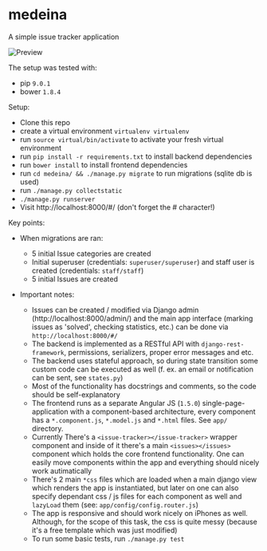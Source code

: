 # medeina

A simple issue tracker application

![Preview](https://i.imgur.com/oEUr5xZ.png "Preview")

The setup was tested with:

* pip `9.0.1`
* bower `1.8.4`

Setup:

* Clone this repo
* create a virtual environment `virtualenv virtualenv`
* run `source virtual/bin/activate` to activate your fresh virtual environment
* run `pip install -r requirements.txt` to install backend dependencies
* run `bower install` to install frontend dependencies
* run `cd medeina/ && ./manage.py migrate` to run migrations (sqlite db is used)
* run `./manage.py collectstatic`
* `./manage.py runserver`
* Visit http://localhost:8000/#/ (don't forget the # character!)

Key points:

* When migrations are ran:

   * 5 initial Issue categories are created
   * Initial superuser (credentials: `superuser/superuser`) and staff user is created (credentials: `staff/staff`)
   * 5 initial Issues are created

* Important notes:

   * Issues can be created / modified via Django admin (http://localhost:8000/admin/)
     and the main app interface (marking issues as 'solved', checking statistics, etc.)
     can be done via `http://localhost:8000/#/`
   * The backend is implemented as a RESTful API with `django-rest-framework`,
     permissions, serializers, proper error messages and etc.
   * The backend uses stateful approach, so during state transition some custom
     code can be executed as well (f. ex. an email or notification can be sent,
     see `states.py`)
   * Most of the functionality has docstrings and comments, so the code should
     be self-explanatory
   * The frontend runs as a separate Angular JS (`1.5.0`) single-page-application
     with a component-based architecture, every component has a `*.component.js`,
     `*.model.js` and `*.html` files. See `app/` directory.
   * Currently There's a `<issue-tracker></issue-tracker>` wrapper component
     and inside of it there's a main `<issues></issues>` component which holds
     the core frontend functionality. One can easily move components within
     the app and everything should nicely work autimatically
   * There's 2 main `*css` files which are loaded when a main django view which
     renders the app is instantiated, but later on one can also specify dependant
     css / js files for each component as well and `lazyLoad` them (see: `app/config/config.router.js`)
   * The app is responsive and should work nicely on iPhones as well. Although,
     for the scope of this task, the css is quite messy (because it's a free template
     which was just modified)
   * To run some basic tests, run `./manage.py test`
